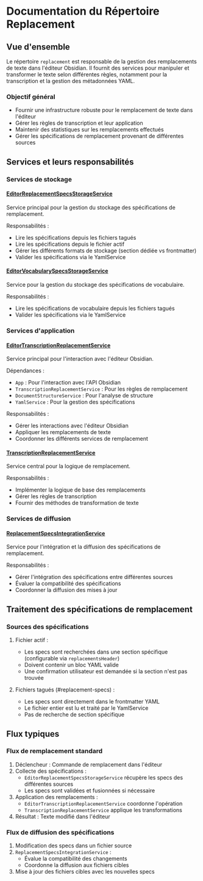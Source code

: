 # Documentation du Répertoire Replacement

## Vue d'ensemble
Le répertoire `replacement` est responsable de la gestion des remplacements de texte dans l'éditeur Obsidian. Il fournit des services pour manipuler et transformer le texte selon différentes règles, notamment pour la transcription et la gestion des métadonnées YAML.

### Objectif général
- Fournir une infrastructure robuste pour le remplacement de texte dans l'éditeur
- Gérer les règles de transcription et leur application
- Maintenir des statistiques sur les remplacements effectués
- Gérer les spécifications de remplacement provenant de différentes sources

## Services et leurs responsabilités

### Services de stockage

#### [EditorReplacementSpecsStorageService](editor-replacement-specs-storage.service.ts)
Service principal pour la gestion du stockage des spécifications de remplacement.

Responsabilités :
- Lire les spécifications depuis les fichiers tagués
- Lire les spécifications depuis le fichier actif
- Gérer les différents formats de stockage (section dédiée vs frontmatter)
- Valider les spécifications via le YamlService

#### [EditorVocabularySpecsStorageService](editor-vocabulary-specs-storage.service.ts)
Service pour la gestion du stockage des spécifications de vocabulaire.

Responsabilités :
- Lire les spécifications de vocabulaire depuis les fichiers tagués
- Valider les spécifications via le YamlService

### Services d'application

#### [EditorTranscriptionReplacementService](apply-replacement/editor-transcription-replacement.service.ts)
Service principal pour l'interaction avec l'éditeur Obsidian.

Dépendances :
- `App` : Pour l'interaction avec l'API Obsidian
- `TranscriptionReplacementService` : Pour les règles de remplacement
- `DocumentStructureService` : Pour l'analyse de structure
- `YamlService` : Pour la gestion des spécifications

Responsabilités :
- Gérer les interactions avec l'éditeur Obsidian
- Appliquer les remplacements de texte
- Coordonner les différents services de remplacement

#### [TranscriptionReplacementService](apply-replacement/transcription-replacement.service.ts)
Service central pour la logique de remplacement.

Responsabilités :
- Implémenter la logique de base des remplacements
- Gérer les règles de transcription
- Fournir des méthodes de transformation de texte

### Services de diffusion

#### [ReplacementSpecsIntegrationService](replacement-diffusion/replacement-specs-integration.service.ts)
Service pour l'intégration et la diffusion des spécifications de remplacement.

Responsabilités :
- Gérer l'intégration des spécifications entre différentes sources
- Évaluer la compatibilité des spécifications
- Coordonner la diffusion des mises à jour

## Traitement des spécifications de remplacement

### Sources des spécifications
1. Fichier actif :
   - Les specs sont recherchées dans une section spécifique (configurable via `replacementsHeader`)
   - Doivent contenir un bloc YAML valide
   - Une confirmation utilisateur est demandée si la section n'est pas trouvée

2. Fichiers tagués (#replacement-specs) :
   - Les specs sont directement dans le frontmatter YAML
   - Le fichier entier est lu et traité par le YamlService
   - Pas de recherche de section spécifique

## Flux typiques

### Flux de remplacement standard
1. Déclencheur : Commande de remplacement dans l'éditeur
2. Collecte des spécifications :
   - `EditorReplacementSpecsStorageService` récupère les specs des différentes sources
   - Les specs sont validées et fusionnées si nécessaire
3. Application des remplacements :
   - `EditorTranscriptionReplacementService` coordonne l'opération
   - `TranscriptionReplacementService` applique les transformations
4. Résultat : Texte modifié dans l'éditeur

### Flux de diffusion des spécifications
1. Modification des specs dans un fichier source
2. `ReplacementSpecsIntegrationService` :
   - Évalue la compatibilité des changements
   - Coordonne la diffusion aux fichiers cibles
3. Mise à jour des fichiers cibles avec les nouvelles specs
